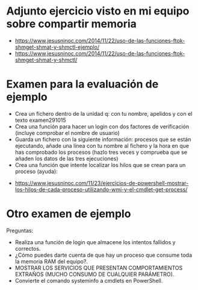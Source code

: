 # Adjunto ejercicio visto en mi equipo sobre compartir memoria
- https://www.jesusninoc.com/2014/11/22/uso-de-las-funciones-ftok-shmget-shmat-y-shmctl-ejemplo/
- https://www.jesusninoc.com/2014/11/22/uso-de-las-funciones-ftok-shmget-shmat-y-shmctl/

# Examen para la evaluación de ejemplo
- Crea un fichero dentro de la unidad q: con tu nombre, apelidos y con el texto examen291015
- Crea una función para hacer un login con dos factores de verificación (incluye comprobar el nombre de usuario)
- Guarda un fichero con la siguiente información: procesos que se están ejecutando, añade una línea con tu nombre al fichero y la hora en que has comprobado los procesos (hazlo tres veces y comprueba que se añaden los datos de las tres ejecuciones)
- Crea una función que intente localizar los hilos que se crean para un proceso (ayuda):
* https://www.jesusninoc.com/11/23/ejercicios-de-powershell-mostrar-los-hilos-de-cada-proceso-utilizando-wmi-y-el-cmdlet-get-process/

# Otro examen de ejemplo
Preguntas:
- Realiza una función de login que almacene los intentos fallidos y correctos.
- ¿Cómo puedes darte cuenta de que hay un proceso que consume toda la memoria RAM del equipo?.
- MOSTRAR LOS SERVICIOS QUE PRESENTAN COMPORTAMIENTOS EXTRAÑOS (MUCHO CONSUMO DE CUALQUIER PARÁMETRO). 
- Convierte el comando systeminfo a cmdlets en PowerShell.
